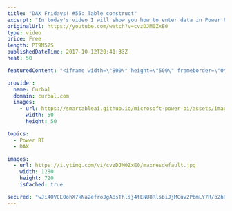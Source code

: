 ```yaml
---
title: "DAX Fridays! #55: Table construct"
excerpt: "In today's video I will show you how to enter data in Power Pivot as you do in Power Query. Hope you find it useful!  EXCEL SURVEY: https://1drv.ms/xs/s!Ar8CDNp8cGTcgjaHonN82T8I1jQT   Looking for a download file? Go to our Download Center: https://curbal.com/donwload-center  SUBSCRIBE to learn more about"
originalUrl: https://youtube.com/watch?v=cvzDJM0ZxE0
type: video
price: Free
length: PT9M52S
publishedDateTime: 2017-10-12T20:41:33Z
heat: 50

featuredContent: "<iframe width=\"800\" height=\"500\" frameborder=\"0\" src=\"https://www.youtube.com/embed/cvzDJM0ZxE0\" allow=\"accelerometer; autoplay; encrypted-media; gyroscope; picture-in-picture\" allowfullscreen></iframe>"

provider:
  name: Curbal
  domain: curbal.com
  images:
    - url: https://smartableai.github.io/microsoft-power-bi/assets/images/organizations/curbal.com-50x50.jpg
      width: 50
      height: 50

topics:
  - Power BI
  - DAX

images:
  - url: https://i.ytimg.com/vi/cvzDJM0ZxE0/maxresdefault.jpg
    width: 1280
    height: 720
    isCached: true

secured: "wJi4OVCE0ohX7kNa2efroJgA8sThlsj4tENU8RlsbiJjMCuv2PbmLY7R/b2hRP2zW7AvvZOt9jGUjEvCFO7yB7eF1ailz2bCQzBKt7CuFsPj+b8y+mLCA0dETxP/vF0iRMFSjqAn8nVYtVyihN6jj+O0TStDvefr80WW7AEKfbVuabLS2zPu8f4QeBbDHGIoKGERMAP+dNtKh6oB/7lYCgVD1ahDYQgpdSqtdmnRr2jijZm3uXaScvL4nEzKJqEcTmVT4SQIbAzbCwIjjAVH2VcJc14cg7cXSzcNY69XliX4+yqn4UG6Hyil1b1zlrwFeonviagC5YmKBo8QIHU31aXHXuF2UGVjcP9xac+OhGsai6LPTUIp1yyY8W+Hsj2tx/xvKyuofU2uo45vYwPFIJGO81CrTu7bNmU3Dg7sXTA=;w0/zuP889/sBpaDnr58LvQ=="
---
```


